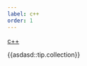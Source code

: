 ```yaml
---
label: c++
order: 1
---
```


<div class="tab-wrapper"><a href="use_tab.md" class='active '>c++</a></div>

{{asdasd::tip.collection}}
